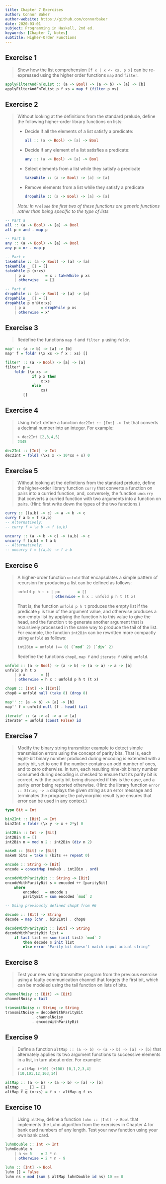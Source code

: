 ```yaml
---
title: Chapter 7 Exercises
author: Connor Baker
author-website: https://github.com/connorbaker
date: 2020-03-01
subject: Programming in Haskell, 2nd ed.
keywords: [Chapter 7, Notes]
subtitle: Higher-Order Functions
---
```


## Exercise 1

> Show how the list comprehension `[f x | x <- xs, p x]` can be re-expressed using the higher order functions `map` and `filter`.

```haskell
applyFilterAndFnToList :: (a -> Bool) -> (a -> b) -> [a] -> [b]
applyFilterAndFnToList p f xs = map f (filter p xs)
```
<!--more-->

## Exercise 2

> Without looking at the definitions from the standard prelude, define the following higher-order library functions on lists:
>
> + Decide if all the elements of a list satisfy a predicate:
> 
>     ```haskell
>     all :: (a -> Bool) -> [a] -> Bool
>     ```
> 
> + Decide if any element of a list satisfies a predicate:
> 
>     ```haskell
>     any :: (a -> Bool) -> [a] -> Bool
>     ```
> 
> + Select elements from a list while they satisfy a predicate
> 
>     ```haskell
>     takeWhile :: (a -> Bool) -> [a] -> [a]
>     ```
> 
> + Remove elements from a list while they satisfy a predicate
> 
>     ```haskell
>     dropWhile :: (a -> Bool) -> [a] -> [a]
>     ```
> 
> *Note: In `Prelude` the first two of these functions are generic functions rather than being specific to the type of lists*

```haskell
-- Part a
all :: (a -> Bool) -> [a] -> Bool
all p = and . map p

-- Part b
any :: (a -> Bool) -> [a] -> Bool
any p = or . map p

-- Part c
takeWhile :: (a -> Bool) -> [a] -> [a]
takeWhile _ [] = []
takeWhile p (x:xs)
    | p x         = x : takeWhile p xs
    | otherwise   = []

-- Part d
dropWhile :: (a -> Bool) -> [a] -> [a]
dropWhile _ [] = []
dropWhile p x'@(x:xs)
    | p x       = dropWhile p xs
    | otherwise = x'
```

## Exercise 3

> Redefine the functions `map f` and `filter p` using `foldr`.

```haskell
map' :: (a -> b) -> [a] -> [b]
map' f = foldr (\x xs -> f x : xs) []

filter' :: (a -> Bool) -> [a] -> [a]
filter' p =
    foldr (\x xs ->
            if p x then
                x:xs
            else
                xs)
        []
```

## Exercise 4

> Using `foldl` define a function `dec2Int :: [Int] -> Int` that converts a decimal number into an integer. For example:
>
> ```haskell
> > dec2Int [2,3,4,5]
> 2345
> ```

```haskell
dec2Int :: [Int] -> Int
dec2Int = foldl (\xs x -> 10*xs + x) 0
```

## Exercise 5

> Without looking at the definitions from the standard prelude, define the higher-order library function `curry` that converts a function on pairs into a curried function, and, conversely, the function `uncurry` that converts a curried function with two arguments into a function on pairs. (Hint: first write down the types of the two functions.)

```haskell
curry :: ((a,b) -> c) -> a -> b -> c
curry f a b = f (a,b)
-- Alternatively:
-- curry f = \a b -> f (a,b)

uncurry :: (a -> b -> c) -> (a,b) -> c
uncurry f (a,b) = f a b
-- Alternatively:
-- uncurry f = \(a,b) -> f a b
```

## Exercise 6

> A higher-order function `unfold` that encapsulates a simple pattern of recursion for producing a list can be defined as follows:
> 
> ```haskell
> unfold p h t x | px        = []
>                | otherwise = h x : unfold p h t (t x)
> ```
>
> That is, the function `unfold p h t` produces the empty list if the predicate `p` is true of the argument value, and otherwise produces a non-empty list by applying the function `h` to this value to give the head, and the function `t` to generate another argument that is recursively processed in the same way to produce the tail of the list. For example, the function `int2Bin` can be rewritten more compactly using `unfold` as follows:
>
> ```haskell
> int2Bin = unfold (== 0) (`mod` 2) (`div` 2)
> ```
> 
> Redefine the functions `chop8`, `map f` and `iterate f` using `unfold`.

```haskell
unfold :: (a -> Bool) -> (a -> b) -> (a -> a) -> a -> [b]
unfold p h t x
    | p x       = []
    | otherwise = h x : unfold p h t (t x)

chop8 :: [Int] -> [[Int]]
chop8 = unfold null (take 8) (drop 8)

map'' :: (a -> b) -> [a] -> [b]
map'' f = unfold null (f . head) tail

iterate' :: (a -> a) -> a -> [a]
iterate' = unfold (const False) id
```

## Exercise 7

> Modify the binary string transmitter example to detect simple transmission errors using the concept of parity bits. That is, each eight-bit binary number produced during encoding is extended with a parity bit, set to one if the number contains an odd number of ones, and to zero otherwise. In turn, each resulting nine-bit binary number consumed during decoding is checked to ensure that its parity bit is correct, with the parity bit being discarded if this is the case, and a parity error being reported otherwise. (Hint: the library function `error :: String -> a` displays the given string as an error message and terminates the program; the polymorphic result type ensures that error can be used in any context.)

```haskell
type Bit = Int

bin2Int :: [Bit] -> Int
bin2Int = foldr (\x y -> x + 2*y) 0

int2Bin :: Int -> [Bit]
int2Bin 0 = []
int2Bin n = mod n 2 : int2Bin (div n 2)

make8 :: [Bit] -> [Bit]
make8 bits = take 8 (bits ++ repeat 0)

encode :: String -> [Bit]
encode = concatMap (make8 . int2Bin . ord)

encodeWithParityBit :: String -> [Bit]
encodeWithParityBit s = encoded ++ [parityBit]
    where
        encoded   = encode s
        parityBit = sum encoded `mod` 2

-- Using previously defined chop8 from #6

decode :: [Bit] -> String
decode = map (chr . bin2Int) . chop8

decodeWithParityBit :: [Bit] -> String
decodeWithParityBit list =
    if last list == sum (init list) `mod` 2
        then decode $ init list
        else error "Parity bit doesn't match input actual string"
```

## Exercise 8

> Test your new string transmitter program from the previous exercise using a faulty communication channel that forgets the first bit, which can be modeled using the tail function on lists of bits.

```haskell
channelNoisy :: [Bit] -> [Bit]
channelNoisy = tail

transmitNoisy :: String -> String
transmitNoisy = decodeWithParityBit
            . channelNoisy
            . encodeWithParityBit
```

## Exercise 9

> Define a function `altMap :: (a -> b) -> (a -> b) -> [a] -> [b]` that alternately applies its two argument functions to successive elements in a list, in turn about order. For example:
>
> ```haskell
> > altMap (+10) (+100) [0,1,2,3,4]
> [10,101,12,103,14]
> ```

```haskell
altMap :: (a -> b) -> (a -> b) -> [a] -> [b]
altMap _ _ [] = []
altMap f g (x:xs) = f x : altMap g f xs
```

## Exercise 10

> Using `altMap`, define a function `luhn :: [Int] -> Bool` that implements the Luhn algorithm from the exercises in Chapter 4 for bank card numbers of any length. Test your new function using your own bank card.

```haskell
luhnDouble :: Int -> Int
luhnDouble n
    | n <= 5    = 2 * n
    | otherwise = 2 * n - 9

luhn :: [Int] -> Bool
luhn [] = False
luhn ns = mod (sum $ altMap luhnDouble id ns) 10 == 0
```
